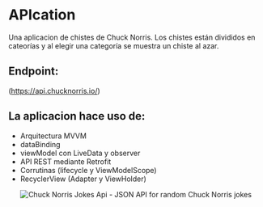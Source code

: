 # APIcation

Una aplicacion de chistes de Chuck Norris.
Los chistes están divididos en cateorías y al elegir una categoría se muestra un chiste al azar.


## Endpoint:

(https://api.chucknorris.io/)


## La aplicacion hace uso de:

- Arquitectura MVVM
- dataBinding
- viewModel con LiveData y observer
- API REST mediante Retrofit
- Corrutinas (lifecycle y ViewModelScope)
- RecyclerView (Adapter y ViewHolder)

<div align="center">
  <img alt="Chuck Norris Jokes Api - JSON API for random Chuck Norris jokes" src="https://api.chucknorris.io/img/chucknorris_logo_coloured_small@2x.png">
</div>
